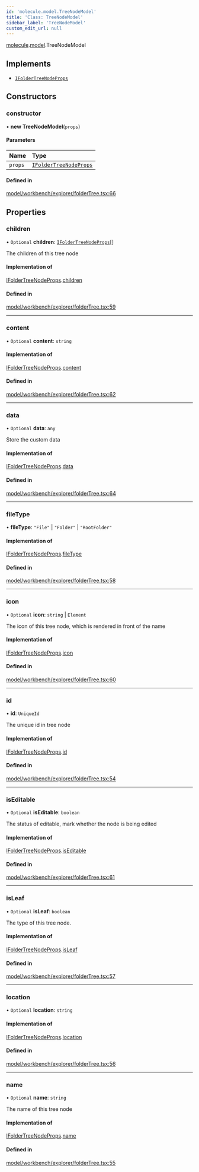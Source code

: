 ```yaml
---
id: 'molecule.model.TreeNodeModel'
title: 'Class: TreeNodeModel'
sidebar_label: 'TreeNodeModel'
custom_edit_url: null
---
```


[molecule](../namespaces/molecule).[model](../namespaces/molecule.model).TreeNodeModel

## Implements

-   [`IFolderTreeNodeProps`](../interfaces/molecule.model.IFolderTreeNodeProps)

## Constructors

### constructor

• **new TreeNodeModel**(`props`)

#### Parameters

| Name    | Type                                                                        |
| :------ | :-------------------------------------------------------------------------- |
| `props` | [`IFolderTreeNodeProps`](../interfaces/molecule.model.IFolderTreeNodeProps) |

#### Defined in

[model/workbench/explorer/folderTree.tsx:66](https://github.com/DTStack/molecule/blob/ff1a27ef/src/model/workbench/explorer/folderTree.tsx#L66)

## Properties

### children

• `Optional` **children**: [`IFolderTreeNodeProps`](../interfaces/molecule.model.IFolderTreeNodeProps)[]

The children of this tree node

#### Implementation of

[IFolderTreeNodeProps](../interfaces/molecule.model.IFolderTreeNodeProps).[children](../interfaces/molecule.model.IFolderTreeNodeProps#children)

#### Defined in

[model/workbench/explorer/folderTree.tsx:59](https://github.com/DTStack/molecule/blob/ff1a27ef/src/model/workbench/explorer/folderTree.tsx#L59)

---

### content

• `Optional` **content**: `string`

#### Implementation of

[IFolderTreeNodeProps](../interfaces/molecule.model.IFolderTreeNodeProps).[content](../interfaces/molecule.model.IFolderTreeNodeProps#content)

#### Defined in

[model/workbench/explorer/folderTree.tsx:62](https://github.com/DTStack/molecule/blob/ff1a27ef/src/model/workbench/explorer/folderTree.tsx#L62)

---

### data

• `Optional` **data**: `any`

Store the custom data

#### Implementation of

[IFolderTreeNodeProps](../interfaces/molecule.model.IFolderTreeNodeProps).[data](../interfaces/molecule.model.IFolderTreeNodeProps#data)

#### Defined in

[model/workbench/explorer/folderTree.tsx:64](https://github.com/DTStack/molecule/blob/ff1a27ef/src/model/workbench/explorer/folderTree.tsx#L64)

---

### fileType

• **fileType**: `"File"` \| `"Folder"` \| `"RootFolder"`

#### Implementation of

[IFolderTreeNodeProps](../interfaces/molecule.model.IFolderTreeNodeProps).[fileType](../interfaces/molecule.model.IFolderTreeNodeProps#filetype)

#### Defined in

[model/workbench/explorer/folderTree.tsx:58](https://github.com/DTStack/molecule/blob/ff1a27ef/src/model/workbench/explorer/folderTree.tsx#L58)

---

### icon

• `Optional` **icon**: `string` \| `Element`

The icon of this tree node, which is rendered in front of the name

#### Implementation of

[IFolderTreeNodeProps](../interfaces/molecule.model.IFolderTreeNodeProps).[icon](../interfaces/molecule.model.IFolderTreeNodeProps#icon)

#### Defined in

[model/workbench/explorer/folderTree.tsx:60](https://github.com/DTStack/molecule/blob/ff1a27ef/src/model/workbench/explorer/folderTree.tsx#L60)

---

### id

• **id**: `UniqueId`

The unique id in tree node

#### Implementation of

[IFolderTreeNodeProps](../interfaces/molecule.model.IFolderTreeNodeProps).[id](../interfaces/molecule.model.IFolderTreeNodeProps#id)

#### Defined in

[model/workbench/explorer/folderTree.tsx:54](https://github.com/DTStack/molecule/blob/ff1a27ef/src/model/workbench/explorer/folderTree.tsx#L54)

---

### isEditable

• `Optional` **isEditable**: `boolean`

The status of editable, mark whether the node is being edited

#### Implementation of

[IFolderTreeNodeProps](../interfaces/molecule.model.IFolderTreeNodeProps).[isEditable](../interfaces/molecule.model.IFolderTreeNodeProps#iseditable)

#### Defined in

[model/workbench/explorer/folderTree.tsx:61](https://github.com/DTStack/molecule/blob/ff1a27ef/src/model/workbench/explorer/folderTree.tsx#L61)

---

### isLeaf

• `Optional` **isLeaf**: `boolean`

The type of this tree node.

#### Implementation of

[IFolderTreeNodeProps](../interfaces/molecule.model.IFolderTreeNodeProps).[isLeaf](../interfaces/molecule.model.IFolderTreeNodeProps#isleaf)

#### Defined in

[model/workbench/explorer/folderTree.tsx:57](https://github.com/DTStack/molecule/blob/ff1a27ef/src/model/workbench/explorer/folderTree.tsx#L57)

---

### location

• `Optional` **location**: `string`

#### Implementation of

[IFolderTreeNodeProps](../interfaces/molecule.model.IFolderTreeNodeProps).[location](../interfaces/molecule.model.IFolderTreeNodeProps#location)

#### Defined in

[model/workbench/explorer/folderTree.tsx:56](https://github.com/DTStack/molecule/blob/ff1a27ef/src/model/workbench/explorer/folderTree.tsx#L56)

---

### name

• `Optional` **name**: `string`

The name of this tree node

#### Implementation of

[IFolderTreeNodeProps](../interfaces/molecule.model.IFolderTreeNodeProps).[name](../interfaces/molecule.model.IFolderTreeNodeProps#name)

#### Defined in

[model/workbench/explorer/folderTree.tsx:55](https://github.com/DTStack/molecule/blob/ff1a27ef/src/model/workbench/explorer/folderTree.tsx#L55)
